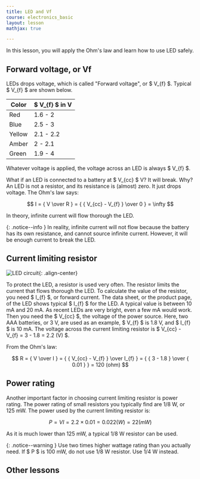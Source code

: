 ```yaml
---
title: LED and Vf
course: electronics_basic
layout: lesson
mathjax: true

---
```


In this lesson, you will apply the Ohm's law and learn how to use LED safely.

## Forward voltage, or Vf

LEDs drops voltage, which is called "Forward voltage", or $ V_{f} $. Typical
$ V_{f} $ are shown below.

| Color  | $ V_{f} $ in V |
| -----  | -------------- |
| Red    | 1.6 - 2        |
| Blue   | 2.5 - 3        |
| Yellow | 2.1 - 2.2      |
| Amber  | 2 - 2.1        |
| Green  | 1.9 - 4        |

Whatever voltage is applied, the voltage across an LED is always $ V_{f} $.

What if an LED is connected to a battery at $ V_{cc} $ V? It will break. Why?
An LED is not a resistor, and its resistance is (almost) zero. It just drops
voltage.  The Ohm's law says:

$$ I = { V \over R } = { { V_{cc} - V_{f} } \over 0 } = \infty $$

In theory, infinite current will flow thorough the LED.

{: .notice--info }
In reality, infinite current will not flow because the battery has its own
resistance, and cannot source infinite current. However, it will be enough
current to break the LED.

## Current limiting resistor

![LED circuit](../LED-and-Resistor.svg){: .align-center}

To protect the LED, a resistor is used very often. The resistor limits the
current that flows thorough the LED. To calculate the value of the resistor,
you need $ I_{f} $, or forward current. The data sheet, or the product page,
of the LED shows typical $ I_{f} $ for the LED. A typical value is between 10
mA and 20 mA. As recent LEDs are very bright, even a few mA would work. Then
you need the $ V_{cc} $, the voltage of the power source. Here, two AAA
batteries, or 3 V, are used as an example, $ V_{f} $ is 1.8 V, and $ I_{f} $ is
10 mA. The voltage across the current limiting resistor is $ V_{cc} - V_{f} =
3 - 1.8 = 2.2 (V) $.

From the Ohm's law:

$$ R = { V \over I } = { { V_{cc} - V_{f} } \over I_{f} } = { { 3 - 1.8 } \over { 0.01 } } = 120 (ohm) $$

## Power rating

Another important factor in choosing current limiting resistor is power
rating. The power rating of small resistors you typically find are 1/8 W, or
125 mW. The power used by the current limiting resistor is:

$$ P = VI = 2.2 \times 0.01 = 0.022 (W) = 22 (mW) $$

As it is much lower than 125 mW, a typical 1/8 W resistor can be used.

{: .notice--warning }
Use two times higher wattage rating than you actually need. If $ P $ is 100 mW,
do not use 1/8 W resistor. Use 1/4 W instead.

## Other lessons
